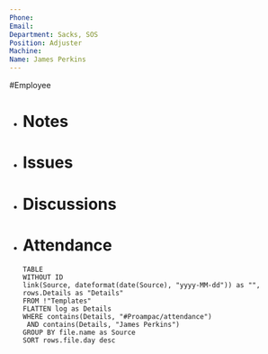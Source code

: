 ```yaml
---
Phone: 
Email: 
Department: Sacks, SOS
Position: Adjuster
Machine: 
Name: James Perkins
---
```

#Employee
- # Notes
- # Issues
- # Discussions
- # Attendance
  
  ```dataview
  TABLE
  WITHOUT ID
  link(Source, dateformat(date(Source), "yyyy-MM-dd")) as "",
  rows.Details as "Details"
  FROM !"Templates"
  FLATTEN log as Details
  WHERE contains(Details, "#Proampac/attendance")
   AND contains(Details, "James Perkins")
  GROUP BY file.name as Source
  SORT rows.file.day desc
  ```
